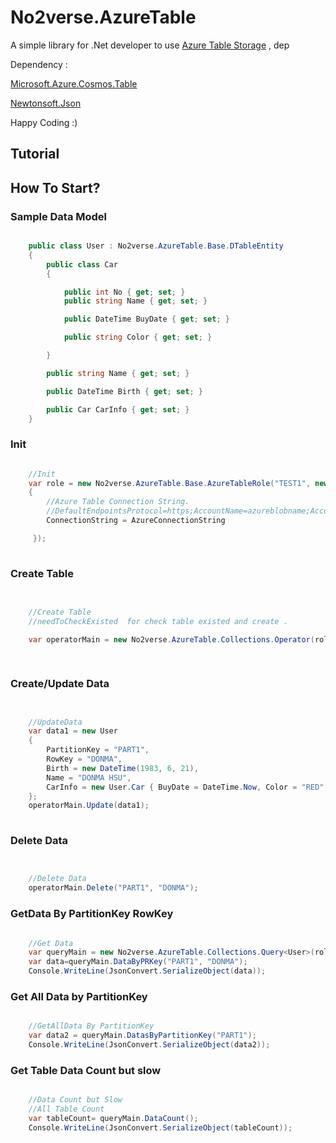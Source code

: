 # No2verse.AzureTable

A simple library for .Net developer to use [Azure Table Storage](https://azure.microsoft.com/en-us/services/storage/tables/) , dep

Dependency :

[Microsoft.Azure.Cosmos.Table](https://www.nuget.org/packages/Microsoft.Azure.Cosmos.Table)

[Newtonsoft.Json](https://www.nuget.org/packages/Newtonsoft.Json/)

Happy Coding :)

Tutorial
----

How To Start?
----

### Sample Data Model 

```C#

    public class User : No2verse.AzureTable.Base.DTableEntity
    {
        public class Car
        {

            public int No { get; set; }
            public string Name { get; set; }

            public DateTime BuyDate { get; set; }

            public string Color { get; set; }

        }

        public string Name { get; set; }

        public DateTime Birth { get; set; }

        public Car CarInfo { get; set; }
    }          


```


### Init

```C#

    //Init
    var role = new No2verse.AzureTable.Base.AzureTableRole("TEST1", new No2verse.AzureTable.AzureStorageSettings
    {
        //Azure Table Connection String.
        //DefaultEndpointsProtocol=https;AccountName=azureblobname;AccountKey=....
        ConnectionString = AzureConnectionString

     });
        


```


### Create Table

```C#

    
    //Create Table
    //needToCheckExisted  for check table existed and create .
    
    var operatorMain = new No2verse.AzureTable.Collections.Operator(role, "tablesample1", true);

            
```

### Create/Update Data

```C#


    //UpdateData
    var data1 = new User
    {
        PartitionKey = "PART1",
        RowKey = "DONMA",
        Birth = new DateTime(1983, 6, 21),
        Name = "DONMA HSU",
        CarInfo = new User.Car { BuyDate = DateTime.Now, Color = "RED", No = 123456, Name = "SWIFT" }
    };
    operatorMain.Update(data1);
            


```



### Delete Data

```C#


    //Delete Data
    operatorMain.Delete("PART1", "DONMA");

```


### GetData By PartitionKey RowKey

```C#

    //Get Data
    var queryMain = new No2verse.AzureTable.Collections.Query<User>(role, "tablesample1");
    var data=queryMain.DataByPRKey("PART1", "DONMA");
    Console.WriteLine(JsonConvert.SerializeObject(data));

```



### Get All Data by PartitionKey

```C#

    //GetAllData By PartitionKey
    var data2 = queryMain.DatasByPartitionKey("PART1");
    Console.WriteLine(JsonConvert.SerializeObject(data2));


```


### Get Table Data Count but slow

```C#

    //Data Count but Slow
    //All Table Count
    var tableCount= queryMain.DataCount();
    Console.WriteLine(JsonConvert.SerializeObject(tableCount));


```




